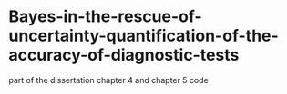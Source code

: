 # Bayes-in-the-rescue-of-uncertainty-quantification-of-the-accuracy-of-diagnostic-tests
part of the dissertation chapter 4 and chapter 5 code
